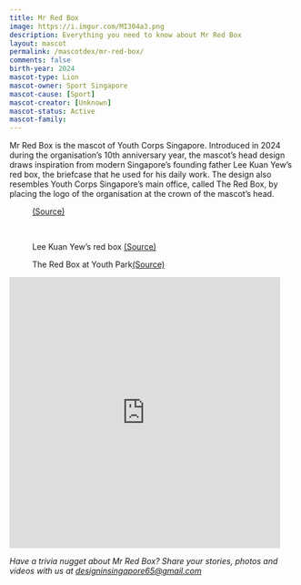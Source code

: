 ```yaml
---
title: Mr Red Box
image: https://i.imgur.com/MI304a3.png
description: Everything you need to know about Mr Red Box
layout: mascot
permalink: /mascotdex/mr-red-box/
comments: false
birth-year: 2024
mascot-type: Lion
mascot-owner: Sport Singapore
mascot-cause: [Sport]
mascot-creator: [Unknown]
mascot-status: Active
mascot-family:
---
```


Mr Red Box is the mascot of Youth Corps Singapore. Introduced in 2024 during the organisation’s 10th anniversary year, the mascot’s head design draws inspiration from modern Singapore’s founding father Lee Kuan Yew’s red box, the briefcase that he used for his daily work. The design also resembles Youth Corps Singapore’s main office, called The Red Box, by placing the logo of the organisation at the crown of the mascot’s head.

<figure>
<img src="https://i.imgur.com/ECrMex0.jpg" alt="">
<figcaption><a href="https://www.facebook.com/hengsweekeat/posts/meet-mr-red-box-the-newest-member-of-youth-corps-singaporeyouth-corps-turns-10-t/986877002798034/" target="_blank">(Source)</a></figcaption>
</figure>
<br>
<figure>
<img src="https://i.imgur.com/s8kwmk1.jpg" alt="">
<figcaption>Lee Kuan Yew’s red box <a href="https://www.facebook.com/photo?fbid=871852492875464&set=pcb.871852582875455" target="_blank">(Source)</a></figcaption>
</figure>


<figure>
<img src="https://i.imgur.com/n8J5GdN.jpg" alt="">
<figcaption>The Red Box at Youth Park<a href="https://www.roots.gov.sg/places/places-landing/Places/surveyed-sites/Youth-Park" target="_blank">(Source)</a></figcaption>
</figure>

<div class="video-responsive">

<iframe src="https://www.facebook.com/plugins/video.php?height=476&href=https%3A%2F%2Fwww.facebook.com%2Fyouthcorpssg%2Fvideos%2F3929836737339650%2F&show_text=false&width=476&t=0" width="476" height="476" style="border:none;overflow:hidden" scrolling="no" frameborder="0" allowfullscreen="true" allow="autoplay; clipboard-write; encrypted-media; picture-in-picture; web-share" allowFullScreen="true"></iframe></div>


<i>Have a trivia nugget about Mr Red Box? Share your stories, photos and videos with us at designinsingapore65@gmail.com</i>
